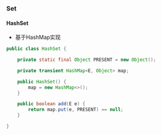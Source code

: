 ### Set

#### HashSet

* 基于HashMap实现

```java
public class HashSet {

    private static final Object PRESENT = new Object();

    private transient HashMap<E, Object> map;

    public HashSet() {
        map = new HashMap<>();
    }

    public boolean add(E e) {
        return map.put(e, PRESENT) == null;
    }

}
```
